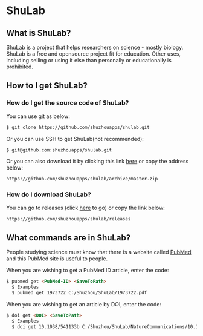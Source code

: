 # ShuLab
## What is ShuLab?
ShuLab is a project that helps researchers on science - mostly biology. ShuLab is a free and opensource project fit for education. Other uses, including selling or using it else than personally or educationally is prohibited.
## How to I get ShuLab?
### How do I get the source code of ShuLab?
You can use git as below:
```Markdown
$ git clone https://github.com/shuzhouapps/shulab.git
```
Or you can use SSH to get ShuLab(not recommended):
```Markdown
$ git@github.com:shuzhouapps/shulab.git
```
Or you can also download it by clicking this link [here](https://github.com/shuzhouapps/shulab/archive/master.zip) or copy the address below:
```Markdown
https://github.com/shuzhouapps/shulab/archive/master.zip
```
### How do I download ShuLab?
You can go to releases (click [here](https://github.com/shuzhouapps/shulab/releases) to go) or copy the link below:
```Markdown
https://github.com/shuzhouapps/shulab/releases
```
## What commands are in ShuLab?
People studying science must know that there is a website called [PubMed](https://pubmed.ncbi.nlm.nih.gov) and this PubMed site is useful to people.

When you are wishing to get a PubMed ID article, enter the code:
```Markdown
$ pubmed get <PubMed-ID> <SaveToPath>
  $ Examples
  $ pubmed get 1973722 C:/Shuzhou/ShuLab/1973722.pdf
```
When you are wishing to get an article by DOI, enter the code:
```Markdown
$ doi get <DOI> <SaveToPath>
  $ Examples
  $ doi get 10.1038/541133b C:/Shuzhou/ShuLab/NatureCommunications/10.1038@541133b.pdf
```
